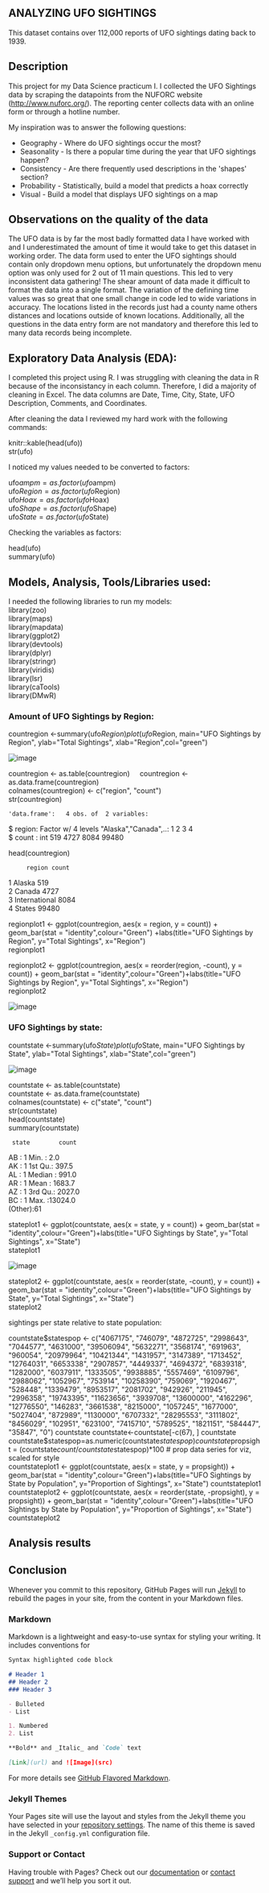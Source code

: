 ## ANALYZING UFO SIGHTINGS

This dataset contains over 112,000 reports of UFO sightings dating back to 1939.

## Description

This project for my Data Science practicum I. I collected the UFO Sightings data by scraping the datapoints from the NUFORC website (http://www.nuforc.org/).  The reporting center collects data with an online form or through a hotline number.  

My inspiration was to answer the following questions:
- Geography - Where do UFO sightings occur the most?
- Seasonality - Is there a popular time during the year that UFO sightings happen?
- Consistency - Are there frequently used descriptions in the 'shapes' section?
- Probability - Statistically, build a model that predicts a hoax correctly
- Visual - Build a model that displays UFO sightings on a map

## Observations on the quality of the data

The UFO data is by far the most badly formatted data I have worked with and I underestimated the amount of time it would take to get this dataset in working order.  The data form used to enter the UFO sightings should contain only dropdown menu options, but unfortunately the dropdown menu option was only used for 2 out of 11 main questions.  This led to very inconsistent data gathering! The shear amount of data made it difficult to format the data into a single format.  The variation of the defining time values was so great that one small change in code led to wide variations in accuracy.  The locations listed in the records just had a county name others distances and locations outside of known locations. Additionally, all the questions in the data entry form are not mandatory and therefore this led to many data records being incomplete.

## Exploratory Data Analysis (EDA):

I completed this project using R.  I was struggling with cleaning the data in R because of the inconsistancy in each column.  Therefore, I did a majority of cleaning in Excel.  The data columns are Date, Time, City, State, UFO Description, Comments, and Coordinates.

After cleaning the data I reviewed my hard work with the following commands:

knitr::kable(head(ufo))    
str(ufo)    

I noticed my values needed to be converted to factors:    

ufo$ampm=as.factor(ufo$ampm)    
ufo$Region=as.factor(ufo$Region)    
ufo$Hoax=as.factor(ufo$Hoax)    
ufo$Shape=as.factor(ufo$Shape)     
ufo$State=as.factor(ufo$State)    

Checking the variables as factors:    

head(ufo)    
summary(ufo)    
   
## Models, Analysis, Tools/Libraries used:

I needed the following libraries to run my models:    
   library(zoo)    
   library(maps)    
   library(mapdata)    
   library(ggplot2)    
   library(devtools)    
   library(dplyr)    
   library(stringr)    
   library(viridis)    
   library(lsr)    
   library(caTools)    
   library(DMwR)    
       
### Amount of UFO Sightings by Region:    
    
countregion <-summary(ufo$Region)    
plot(ufo$Region, main="UFO Sightings by Region", ylab="Total Sightings", xlab="Region",col="green")   
    
![image](https://user-images.githubusercontent.com/36289126/37189951-38ab56ae-2314-11e8-934b-db52a2b205f2.png)    

    


countregion <- as.table(countregion)    
countregion <- as.data.frame(countregion)    
colnames(countregion) <- c("region", "count")    
str(countregion)  
    
    'data.frame':	4 obs. of  2 variables:    
 $ region: Factor w/ 4 levels "Alaska","Canada",..: 1 2 3 4    
 $ count : int  519 4727 8084 99480    
     
     
head(countregion)    
    
         region count    
1        Alaska   519    
2        Canada  4727    
3 International  8084    
4        States 99480    
    
regionplot1 <- ggplot(countregion, aes(x = region, y = count)) +
  geom_bar(stat = "identity",colour="Green") +labs(title="UFO Sightings by Region", y="Total Sightings", x="Region")    
regionplot1    

regionplot2 <- ggplot(countregion, aes(x = reorder(region, -count), y = count)) +
  geom_bar(stat = "identity",colour="Green")+labs(title="UFO Sightings by Region", y="Total Sightings", x="Region")    
regionplot2   
    
![image](https://user-images.githubusercontent.com/36289126/37190283-42b581b8-2316-11e8-8fcd-b1947917832a.png)  
    
    
### UFO Sightings by state:    
    
countstate <-summary(ufo$State)    
plot(ufo$State, main="UFO Sightings by State", ylab="Total Sightings", xlab="State",col="green")        
    
![image](https://user-images.githubusercontent.com/36289126/37190839-6988439a-2319-11e8-9408-d7989cf70a6e.png)    
    
    
countstate <- as.table(countstate)    
countstate <- as.data.frame(countstate)    
colnames(countstate) <- c("state", "count")    
str(countstate)    
head(countstate)    
summary(countstate)    
    
     state        count            
 AB     : 1   Min.   :    2.0      
 AK     : 1   1st Qu.:  397.5      
 AL     : 1   Median :  991.0      
 AR     : 1   Mean   : 1683.7      
 AZ     : 1   3rd Qu.: 2027.0      
 BC     : 1   Max.   :13024.0      
 (Other):61    
    
stateplot1 <- ggplot(countstate, aes(x = state, y = count)) +
  geom_bar(stat = "identity",colour="Green")+labs(title="UFO Sightings by State", y="Total Sightings", x="State")    
stateplot1    
    
![image](https://user-images.githubusercontent.com/36289126/37191101-df79c816-231a-11e8-823f-32928dc8c3ae.png)    
    
stateplot2 <- ggplot(countstate, aes(x = reorder(state, -count), y = count)) +
  geom_bar(stat = "identity",colour="Green")+labs(title="UFO Sightings by State", y="Total Sightings", x="State")    
stateplot2   
    


sightings per state relative to state population:    
    
countstate$statespop <- c("4067175", "746079", "4872725", "2998643", "7044577", "4631000", "39506094",
                          "5632271", "3568174", "691963", "960054", "20979964", "10421344", "1431957", 
                          "3147389", "1713452", "12764031", "6653338", "2907857", "4449337", "4694372",
                          "6839318", "1282000", "6037911", "1333505", "9938885", "5557469", "6109796", 
                          "2988062", "1052967", "753914", "10258390", "759069", "1920467", "528448", 
                          "1339479", "8953517", "2081702", "942926", "211945", "2996358", "19743395",
                          "11623656", "3939708", "13600000", "4162296", "12776550", "146283",
                          "3661538", "8215000", "1057245", "1677000", "5027404", "872989", "1130000", "6707332", 
                          "28295553", "3111802", "8456029", "102951", "623100", "7415710", "5789525", 
                          "1821151", "584447", "35847", "0")    
countstate    
countstate<-countstate[-c(67), ]    
countstate    
countstate$statespop=as.numeric(countstate$statespop)    
countstate$propsight = (countstate$count / countstate$statespop)*100 # prop data series for viz, scaled for style    
countstateplot1 <- ggplot(countstate, aes(x = state, y = propsight)) +
  geom_bar(stat = "identity",colour="Green")+labs(title="UFO Sightings by State by Population", y="Proportion of Sightings", x="State")
countstateplot1    
countstateplot2 <- ggplot(countstate, aes(x = reorder(state, -propsight), y = propsight)) +
  geom_bar(stat = "identity",colour="Green")+labs(title="UFO Sightings by State by Population", y="Proportion of Sightings", x="State")
countstateplot2    
    

   
   
   
## Analysis results

## Conclusion 


Whenever you commit to this repository, GitHub Pages will run [Jekyll](https://jekyllrb.com/) to rebuild the pages in your site, from the content in your Markdown files.

### Markdown

Markdown is a lightweight and easy-to-use syntax for styling your writing. It includes conventions for

```markdown
Syntax highlighted code block

# Header 1
## Header 2
### Header 3

- Bulleted
- List

1. Numbered
2. List

**Bold** and _Italic_ and `Code` text

[Link](url) and ![Image](src)
```

For more details see [GitHub Flavored Markdown](https://guides.github.com/features/mastering-markdown/).

### Jekyll Themes

Your Pages site will use the layout and styles from the Jekyll theme you have selected in your [repository settings](https://github.com/jenesq/UFO-s/settings). The name of this theme is saved in the Jekyll `_config.yml` configuration file.

### Support or Contact

Having trouble with Pages? Check out our [documentation](https://help.github.com/categories/github-pages-basics/) or [contact support](https://github.com/contact) and we’ll help you sort it out.
